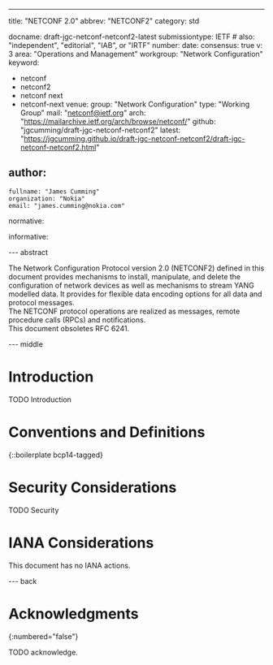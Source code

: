 ---
title: "NETCONF 2.0"
abbrev: "NETCONF2"
category: std

docname: draft-jgc-netconf-netconf2-latest
submissiontype: IETF  # also: "independent", "editorial", "IAB", or "IRTF"
number:
date:
consensus: true
v: 3
area: "Operations and Management"
workgroup: "Network Configuration"
keyword:
 - netconf
 - netconf2
 - netconf next
 - netconf-next
venue:
  group: "Network Configuration"
  type: "Working Group"
  mail: "netconf@ietf.org"
  arch: "https://mailarchive.ietf.org/arch/browse/netconf/"
  github: "jgcumming/draft-jgc-netconf-netconf2"
  latest: "https://jgcumming.github.io/draft-jgc-netconf-netconf2/draft-jgc-netconf-netconf2.html"

author:
 -
    fullname: "James Cumming"
    organization: "Nokia"
    email: "james.cumming@nokia.com"

normative:

informative:


--- abstract

The Network Configuration Protocol version 2.0 (NETCONF2) defined 
  in this document provides mechanisms to install, manipulate, and 
  delete the configuration of network devices as well as mechanisms
  to stream YANG modelled data.  It provides for flexible data 
  encoding options for all data and protocol messages.  
  The NETCONF protocol operations are realized as messages, 
  remote procedure calls (RPCs) and notifications.  
  This document obsoletes RFC 6241.


--- middle

# Introduction

TODO Introduction


# Conventions and Definitions

{::boilerplate bcp14-tagged}


# Security Considerations

TODO Security


# IANA Considerations

This document has no IANA actions.


--- back

# Acknowledgments
{:numbered="false"}

TODO acknowledge.
